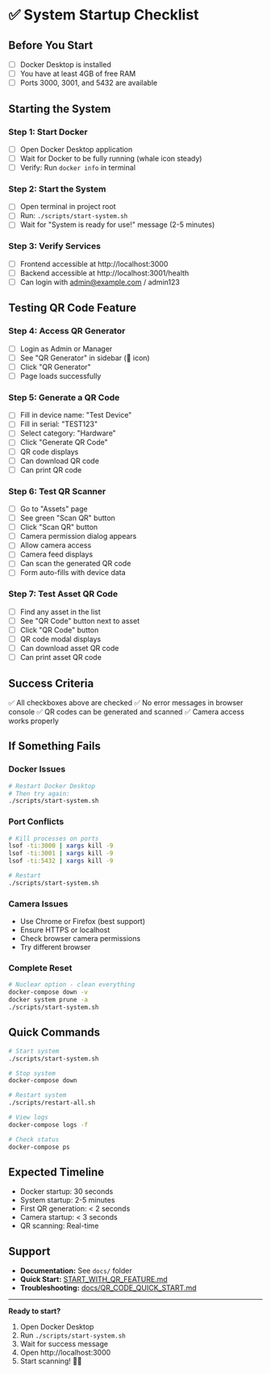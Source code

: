 # ✅ System Startup Checklist

## Before You Start

- [ ] Docker Desktop is installed
- [ ] You have at least 4GB of free RAM
- [ ] Ports 3000, 3001, and 5432 are available

## Starting the System

### Step 1: Start Docker
- [ ] Open Docker Desktop application
- [ ] Wait for Docker to be fully running (whale icon steady)
- [ ] Verify: Run `docker info` in terminal

### Step 2: Start the System
- [ ] Open terminal in project root
- [ ] Run: `./scripts/start-system.sh`
- [ ] Wait for "System is ready for use!" message (2-5 minutes)

### Step 3: Verify Services
- [ ] Frontend accessible at http://localhost:3000
- [ ] Backend accessible at http://localhost:3001/health
- [ ] Can login with admin@example.com / admin123

## Testing QR Code Feature

### Step 4: Access QR Generator
- [ ] Login as Admin or Manager
- [ ] See "QR Generator" in sidebar (📱 icon)
- [ ] Click "QR Generator"
- [ ] Page loads successfully

### Step 5: Generate a QR Code
- [ ] Fill in device name: "Test Device"
- [ ] Fill in serial: "TEST123"
- [ ] Select category: "Hardware"
- [ ] Click "Generate QR Code"
- [ ] QR code displays
- [ ] Can download QR code
- [ ] Can print QR code

### Step 6: Test QR Scanner
- [ ] Go to "Assets" page
- [ ] See green "Scan QR" button
- [ ] Click "Scan QR" button
- [ ] Camera permission dialog appears
- [ ] Allow camera access
- [ ] Camera feed displays
- [ ] Can scan the generated QR code
- [ ] Form auto-fills with device data

### Step 7: Test Asset QR Code
- [ ] Find any asset in the list
- [ ] See "QR Code" button next to asset
- [ ] Click "QR Code" button
- [ ] QR code modal displays
- [ ] Can download asset QR code
- [ ] Can print asset QR code

## Success Criteria

✅ All checkboxes above are checked
✅ No error messages in browser console
✅ QR codes can be generated and scanned
✅ Camera access works properly

## If Something Fails

### Docker Issues
```bash
# Restart Docker Desktop
# Then try again:
./scripts/start-system.sh
```

### Port Conflicts
```bash
# Kill processes on ports
lsof -ti:3000 | xargs kill -9
lsof -ti:3001 | xargs kill -9
lsof -ti:5432 | xargs kill -9

# Restart
./scripts/start-system.sh
```

### Camera Issues
- Use Chrome or Firefox (best support)
- Ensure HTTPS or localhost
- Check browser camera permissions
- Try different browser

### Complete Reset
```bash
# Nuclear option - clean everything
docker-compose down -v
docker system prune -a
./scripts/start-system.sh
```

## Quick Commands

```bash
# Start system
./scripts/start-system.sh

# Stop system
docker-compose down

# Restart system
./scripts/restart-all.sh

# View logs
docker-compose logs -f

# Check status
docker-compose ps
```

## Expected Timeline

- Docker startup: 30 seconds
- System startup: 2-5 minutes
- First QR generation: < 2 seconds
- Camera startup: < 3 seconds
- QR scanning: Real-time

## Support

- **Documentation:** See `docs/` folder
- **Quick Start:** [START_WITH_QR_FEATURE.md](START_WITH_QR_FEATURE.md)
- **Troubleshooting:** [docs/QR_CODE_QUICK_START.md](docs/QR_CODE_QUICK_START.md)

---

**Ready to start?** 
1. Open Docker Desktop
2. Run `./scripts/start-system.sh`
3. Wait for success message
4. Open http://localhost:3000
5. Start scanning! 📱✨

